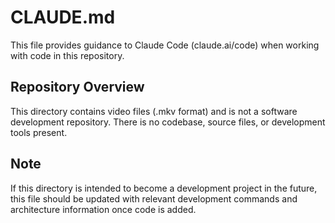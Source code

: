 # CLAUDE.md

This file provides guidance to Claude Code (claude.ai/code) when working with code in this repository.

## Repository Overview

This directory contains video files (.mkv format) and is not a software development repository. There is no codebase, source files, or development tools present.

## Note

If this directory is intended to become a development project in the future, this file should be updated with relevant development commands and architecture information once code is added.
